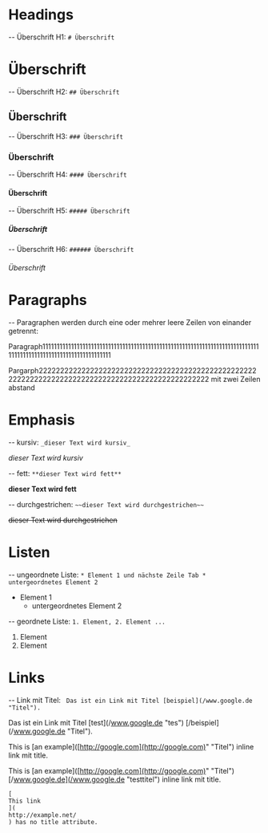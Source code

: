 # Headings

-- Überschrift H1: `# Überschrift`

# Überschrift

-- Überschrift H2: `## Überschrift`

## Überschrift

-- Überschrift H3: `### Überschrift`

### Überschrift

-- Überschrift H4: `#### Überschrift`

#### Überschrift

-- Überschrift H5: `##### Überschrift`

##### Überschrift

-- Überschrift H6: `###### Überschrift`

###### Überschrift

# Paragraphs

-- Paragraphen werden durch eine oder mehrer leere Zeilen von einander getrennt:

Paragraph1111111111111111111111111111111111111111111111111111111111111111111111111111111111111111111111111111111111111111

Pargarph22222222222222222222222222222222222222222222222222222222222222222222222222222222222222222222222222 mit zwei Zeilen abstand

# Emphasis

-- kursiv: `_dieser Text wird kursiv_`

_dieser Text wird kursiv_

-- fett: `**dieser Text wird fett**`

**dieser Text wird fett**

-- durchgestrichen: `~~dieser Text wird durchgestrichen~~`

~~dieser Text wird durchgestrichen~~

# Listen

-- ungeordnete Liste: `* Element 1 und nächste Zeile Tab * untergeordnetes Element 2`

* Element 1
  * untergeordnetes Element 2

-- geordnete Liste: `1. Element, 2. Element ...`

1. Element
2. Element

# Links

-- Link mit Titel: ` Das ist ein Link mit Titel [beispiel](/www.google.de "Titel").`

Das ist ein Link mit Titel \[test\]\(/www.google.de "tes"\) \[/beispiel\]\(/www.google.de "Titel"\).

This is \[an example\]\([http://google.com](http://google.com)" "Titel"\) inline link mit title.

This is \[an example\]\([http://google.com](http://google.com)" "Titel"\)[/www.google.de](/www.google.de "testtitel") inline link mit title.

```
[
This link
](
http://example.net/
) has no title attribute.
```



